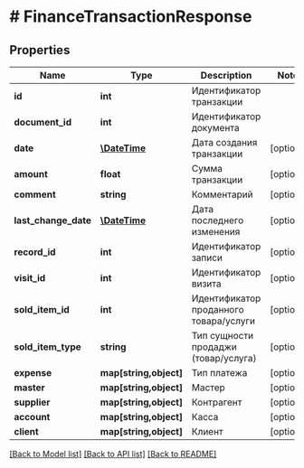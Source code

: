 # # FinanceTransactionResponse

## Properties

Name | Type | Description | Notes
------------ | ------------- | ------------- | -------------
**id** | **int** | Идентификатор транзакции |
**document_id** | **int** | Идентификатор документа |
**date** | [**\DateTime**](\DateTime.md) | Дата создания транзакции | [optional]
**amount** | **float** | Сумма транзакции | [optional]
**comment** | **string** | Комментарий | [optional]
**last_change_date** | [**\DateTime**](\DateTime.md) | Дата последнего изменения | [optional]
**record_id** | **int** | Идентификатор записи | [optional]
**visit_id** | **int** | Идентификатор визита | [optional]
**sold_item_id** | **int** | Идентификатор проданного товара/услуги | [optional]
**sold_item_type** | **string** | Тип сущности продаджи (товар/услуга) | [optional]
**expense** | **map[string,object]** | Тип платежа | [optional]
**master** | **map[string,object]** | Мастер | [optional]
**supplier** | **map[string,object]** | Контрагент | [optional]
**account** | **map[string,object]** | Касса | [optional]
**client** | **map[string,object]** | Клиент | [optional]

[[Back to Model list]](../../README.md#models) [[Back to API list]](../../README.md#endpoints) [[Back to README]](../../README.md)
